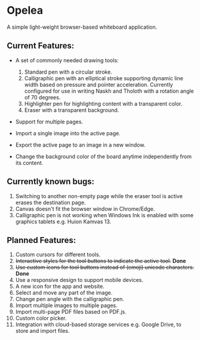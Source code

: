 # Opelea
A simple light-weight browser-based whiteboard application. 

## Current Features:
* A set of commonly needed drawing tools:
  1. Standard pen with a circular stroke.
  2. Calligraphic pen with an elliptical stroke supporting dynamic line width based on pressure and pointer acceleration. Currently configured for use in writing Naskh and Tholoth with a rotation angle of 70 degrees.
  3. Highlighter pen for highlighting content with a transparent color.
  4. Eraser with a transparent background.

* Support for multiple pages.
* Import a single image into the active page.
* Export the active page to an image in a new window.
* Change the background color of the board anytime independently from its content.

## Currently known bugs:
1. Switching to another non-empty page while the eraser tool is active erases the destination page.
2. Canvas doesn't fit the browser window in Chrome/Edge.
3. Calligraphic pen is not working when Windows Ink is enabled with some graphics tablets e.g. Huion Kamvas 13.

## Planned Features:
1. Custom cursors for different tools.
2. ~~Interactive styles for the tool buttons to indicate the active tool.~~ **Done**
3. ~~Use custom icons for tool buttons instead of (emoji) unicode characters.~~ **Done**
4. Use a responsive design to support mobile devices.
5. A new icon for the app and website.
6. Select and move any part of the image.
7. Change pen angle with the calligraphic pen.
8. Import multiple images to multiple pages.
9. Import multi-page PDF files based on PDF.js.
10. Custom color picker.
11. Integration with cloud-based storage services e.g. Google Drive, to store and import files.
